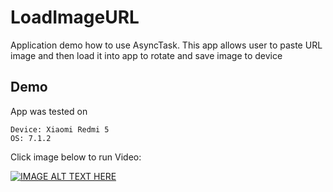# LoadImageURL

Application demo how to use AsyncTask. This app allows user to paste URL image and then load it into app to rotate and save image to device

## Demo
App was tested on
```
Device: Xiaomi Redmi 5
OS: 7.1.2
```

Click image below to run Video:

[![IMAGE ALT TEXT HERE](https://scontent.fsgn5-5.fna.fbcdn.net/v/t1.15752-9/32949538_1059951704144018_3443315486392057856_n.png?_nc_cat=0&_nc_eui2=AeE8ZdWcgPf8Kq5DIPNjDt14MB3B1Qm2MOIbFksn89tLorsz1nuMRrEXqqY1MMinf2grCm-wGZgO_2OCKg0aZgPfkN2eTNnzd41i3giY2bFOmg&oh=3f8fd413e0381fb2ea0fc9f37c3cc2cd&oe=5B8F38CC)](https://drive.google.com/file/d/1_DzUmiVmFtnBMDrd4QFmPAhoc9214x-p/view?usp=sharing)
